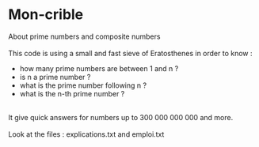 # Mon-crible
About prime numbers and composite numbers<br>
<br>
This code is using a small and fast sieve of Eratosthenes in order to know :<br>
- how many prime numbers are between 1 and n ?<br>
- is n a prime number ?<br>
- what is the prime number following n ?<br>
- what is the n-th prime number ?<br>
<br>
It give quick answers for numbers up to 300 000 000 000 and more.<br>
<br>
Look at the files : explications.txt and emploi.txt<br>
<br>